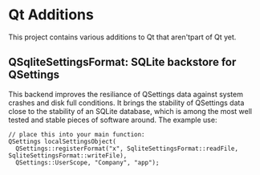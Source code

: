 # Qt Additions

This project contains various additions to Qt that aren'tpart of Qt yet.

## QSqliteSettingsFormat: SQLite backstore for QSettings
This backend improves the resiliance of QSettings data against system crashes and disk full conditions. It brings the stability of QSettings data close to the stability of an SQLite database, which is among the most well tested and stable pieces of software around.
The example use:
```
// place this into your main function:
QSettings localSettingsObject(
  QSettings::registerFormat("x", SqliteSettingsFormat::readFile, SqliteSettingsFormat::writeFile),
  QSettings::UserScope, "Company", "app");
```

